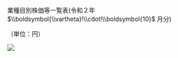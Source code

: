 業種目別株価等一覧表(令和２年 $\\boldsymbol{\\vartheta}!\\cdot!\\boldsymbol{10}$ 月分)

（単位：円）

![](https://www.nta.go.jp/tmp/a29fee25-a0f6-4bea-bc56-a58061aadb5e/images/2b8b2175d903ba4cf6188c094b8153da399056d67b2ec49412f48c68e74a0fbf.jpg)